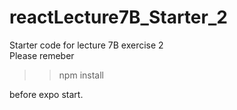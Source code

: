 # reactLecture7B_Starter_2
Starter code for lecture 7B exercise 2 <br>
Please remeber <br>
>>npm install <br>

before expo start.
